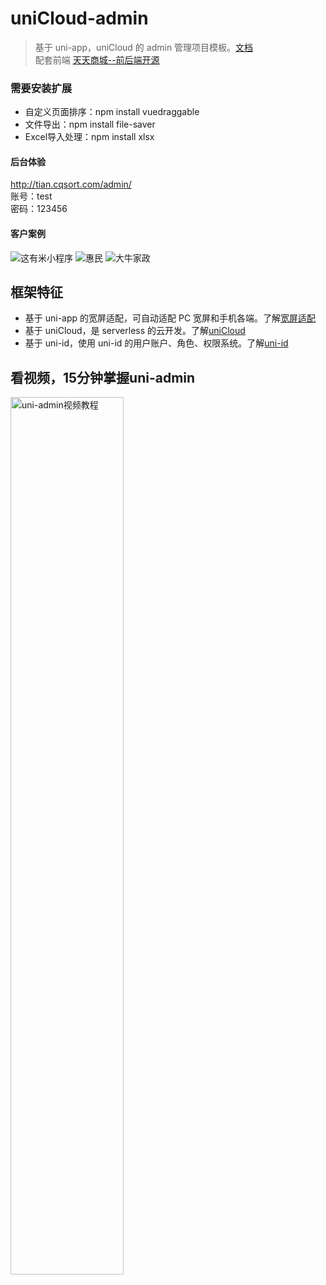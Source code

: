 # uniCloud-admin

> 基于 uni-app，uniCloud 的 admin 管理项目模板。[文档](https://uniapp.dcloud.io/uniCloud/admin)  
> 配套前端 [天天商城--前后端开源](https://ext.dcloud.net.cn/plugin?id=4763)

### 需要安装扩展
* 自定义页面排序：npm install vuedraggable
* 文件导出：npm install file-saver
* Excel导入处理：npm install xlsx

#### 后台体验
http://tian.cqsort.com/admin/  
账号：test  
密码：123456  

#### 客户案例
![这有米小程序](https://vkceyugu.cdn.bspapp.com/VKCEYUGU-3fbab731-e993-47e6-882f-a74e444709a3/f6ce02f9-de81-4c78-b5b1-e30e1ef6f3dc.png?x-oss-process=image/resize,m_fill,w_200,h_200)
![惠民](https://vkceyugu.cdn.bspapp.com/VKCEYUGU-3fbab731-e993-47e6-882f-a74e444709a3/b782fca8-ebaa-4082-8d83-69b599e3f495.png?x-oss-process=image/resize,m_fill,w_200,h_200)
![大牛家政](https://7463-tcb-mkgeroyc82b684-1d3xg5a2a923f-1304205492.tcb.qcloud.la/image/23.png?imageMogr2/crop/200x200/gravity/center)

## 框架特征
- 基于 uni-app 的宽屏适配，可自动适配 PC 宽屏和手机各端。了解[宽屏适配](https://uniapp.dcloud.io/adapt)
- 基于 uniCloud，是 serverless 的云开发。了解[uniCloud](https://uniapp.dcloud.io/uniCloud/README)
- 基于 uni-id，使用 uni-id 的用户账户、角色、权限系统。了解[uni-id](https://uniapp.dcloud.io/uniCloud/uni-id)

## 看视频，15分钟掌握uni-admin
<a target="_blank" href="https://www.bilibili.com/video/BV17p4y1a71x?p=13">
    <img src="https://vkceyugu.cdn.bspapp.com/VKCEYUGU-f184e7c3-1912-41b2-b81f-435d1b37c7b4/4332911b-6624-4587-8c77-78b68f1f8c78.jpg" alt="uni-admin视频教程" style="width: 60%;">
</a>